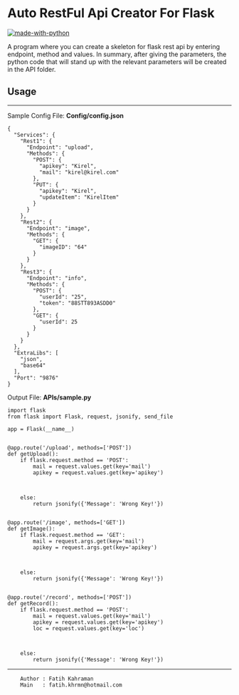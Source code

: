 # Auto RestFul Api Creator For Flask

[![made-with-python](https://img.shields.io/badge/Made%20with-Python-1f425f.svg)](https://www.python.org/)

A program where you can create a skeleton for flask rest api by entering endpoint, method and values. In summary, after giving the parameters, the python code that will stand up with the relevant parameters will be created in the API folder.

## Usage
----
Sample Config File: **Config/config.json**

```
{
  "Services": {
    "Rest1": {
      "Endpoint": "upload",
      "Methods": {
        "POST": {
          "apikey": "Kirel",
          "mail": "kirel@kirel.com"
        },
        "PUT": {
          "apikey": "Kirel",
          "updateItem": "KirelItem"
        }
      }
    },
    "Rest2": {
      "Endpoint": "image",
      "Methods": {
        "GET": {
          "imageID": "64"
        }
      }
    },
    "Rest3": {
      "Endpoint": "info",
      "Methods": {
        "POST": {
          "userId": "25",
          "token": "88STT893ASDD0"
        },
        "GET": {
          "userId": 25
        }
      }
    }
  },
  "ExtraLibs": [
    "json",
    "base64"
  ],
  "Port": "9876"
}
```    
Output File: **APIs/sample.py**

    import flask
	from flask import Flask, request, jsonify, send_file
	
	app = Flask(__name__)
	
	
	@app.route('/upload', methods=['POST'])
	def getUpload():
		if flask.request.method == 'POST':
			mail = request.values.get(key='mail')
			apikey = request.values.get(key='apikey')
			
	
	
		else:
			return jsonify({'Message': 'Wrong Key!'})
	
	
	@app.route('/image', methods=['GET'])
	def getImage():
		if flask.request.method == 'GET':
			mail = request.args.get(key='mail')
			apikey = request.args.get(key='apikey')
			
	
	
		else:
			return jsonify({'Message': 'Wrong Key!'})
	
	
	@app.route('/record', methods=['POST'])
	def getRecord():
		if flask.request.method == 'POST':
			mail = request.values.get(key='mail')
			apikey = request.values.get(key='apikey')
			loc = request.values.get(key='loc')
			
	
	
		else:
			return jsonify({'Message': 'Wrong Key!'})
	
----

        Author : Fatih Kahraman
        Main   : fatih.khrmn@hotmail.com
